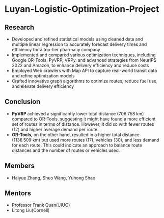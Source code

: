 # Luyan-Logistic-Optimization-Project

## Research

- Developed and refined statistical models using cleaned data and multiple linear regression to accurately
  forecast delivery times and efficiency for a top-tier pharmacy company
- Implemented and compared various optimization techniques, including Google OR-Tools, PyVRP, VRPy,
  and advanced strategies from NeurIPS 2022 and Amazon, to enhance delivery efficiency and reduce costs
- Employed Web crawlers with Map API to capture real-world transit data and refine optimization models
- Crafted innovative graph algorithms to optimize routes, reduce fuel use, and elevate delivery efficiency

## Conclusion

- **PyVRP** achieved a significantly lower total distance (706.758 km) compared to OR-Tools, suggesting it might have found a more efficient set of routes in terms of distance. However, it did so with fewer routes (12) and higher average demand per route.
- **OR-Tools**, on the other hand, resulted in a higher total distance (1138.509 km) but used more routes (17), vehicles (30), and less demand for each route. This could indicate an approach to balance route distances and the number of routes or vehicles used.

## Members

- Haiyue Zhang, Shuo Wang, Yuhong Shao

## Mentors

- Professor Frank Quan(UIUC)
- Litong Liu(Cornell)
